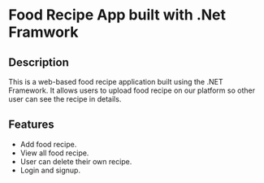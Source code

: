 # Food Recipe App built with .Net Framwork

## Description
This is a web-based food recipe application built using the .NET Framework. It allows users to upload food recipe on our platform so other user can see the recipe in details.

## Features
- Add food recipe.
- View all food recipe.
- User can delete their own recipe.
- Login and signup.
